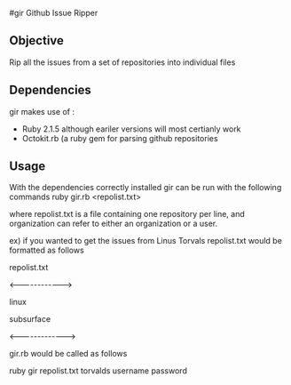 #gir
Github Issue Ripper

Objective
---------
Rip all the issues from a set of repositories into individual files

Dependencies
------------
gir makes use of :
<ul>
<li>Ruby 2.1.5 although eariler versions will most certianly work</li>
<li>Octokit.rb (a ruby gem for parsing github repositories</li>
</ul>

Usage
-----
With the dependencies correctly installed gir can be run with the following commands
ruby gir.rb <repolist.txt> <organization> <github username> <github password>

where repolist.txt is a file containing one repository per line, and organization can refer to either an organization or a user.

ex) if you wanted to get the issues from Linus Torvals repolist.txt would be formatted as follows

repolist.txt

<------------>

linux

subsurface

<------------->

gir.rb would be called as follows

ruby gir repolist.txt torvalds username password
